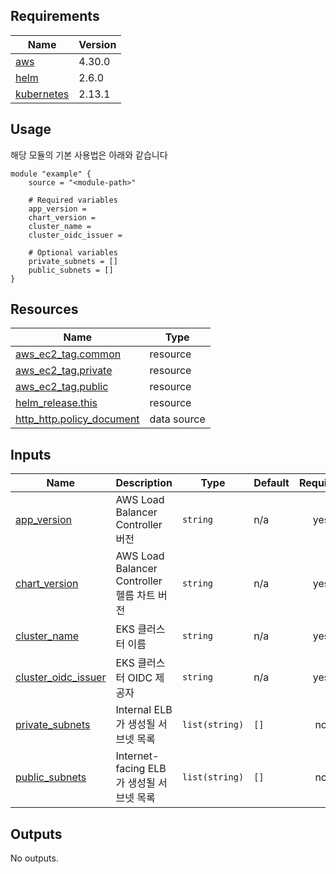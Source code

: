<!-- BEGIN_AUTOMATED_TF_DOCS_BLOCK -->
## Requirements

| Name | Version |
|------|---------|
| <a name="requirement_aws"></a> [aws](#requirement\_aws) | 4.30.0 |
| <a name="requirement_helm"></a> [helm](#requirement\_helm) | 2.6.0 |
| <a name="requirement_kubernetes"></a> [kubernetes](#requirement\_kubernetes) | 2.13.1 |

## Usage
해당 모듈의 기본 사용법은 아래와 같습니다

```hcl
module "example" {
	source = "<module-path>"

	# Required variables
	app_version = 
	chart_version = 
	cluster_name = 
	cluster_oidc_issuer = 

	# Optional variables
	private_subnets = []
	public_subnets = []
}
```
## Resources

| Name | Type |
|------|------|
| [aws_ec2_tag.common](https://registry.terraform.io/providers/hashicorp/aws/4.30.0/docs/resources/ec2_tag) | resource |
| [aws_ec2_tag.private](https://registry.terraform.io/providers/hashicorp/aws/4.30.0/docs/resources/ec2_tag) | resource |
| [aws_ec2_tag.public](https://registry.terraform.io/providers/hashicorp/aws/4.30.0/docs/resources/ec2_tag) | resource |
| [helm_release.this](https://registry.terraform.io/providers/hashicorp/helm/2.6.0/docs/resources/release) | resource |
| [http_http.policy_document](https://registry.terraform.io/providers/hashicorp/http/latest/docs/data-sources/http) | data source |

## Inputs

| Name | Description | Type | Default | Required |
|------|-------------|------|---------|:--------:|
| <a name="input_app_version"></a> [app\_version](#input\_app\_version) | AWS Load Balancer Controller 버전 | `string` | n/a | yes |
| <a name="input_chart_version"></a> [chart\_version](#input\_chart\_version) | AWS Load Balancer Controller 헬름 차트 버전 | `string` | n/a | yes |
| <a name="input_cluster_name"></a> [cluster\_name](#input\_cluster\_name) | EKS 클러스터 이름 | `string` | n/a | yes |
| <a name="input_cluster_oidc_issuer"></a> [cluster\_oidc\_issuer](#input\_cluster\_oidc\_issuer) | EKS 클러스터 OIDC 제공자 | `string` | n/a | yes |
| <a name="input_private_subnets"></a> [private\_subnets](#input\_private\_subnets) | Internal ELB가 생성될 서브넷 목록 | `list(string)` | `[]` | no |
| <a name="input_public_subnets"></a> [public\_subnets](#input\_public\_subnets) | Internet-facing ELB가 생성될 서브넷 목록 | `list(string)` | `[]` | no |

## Outputs

No outputs.
<!-- END_AUTOMATED_TF_DOCS_BLOCK -->